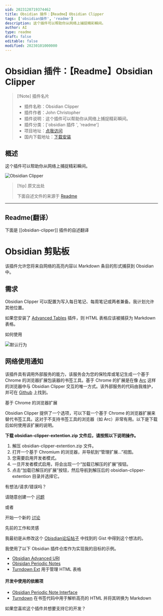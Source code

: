 ```yaml
---
uid: 2023120719374462
title: Obsidian 插件：【Readme】Obsidian Clipper
tags: ['obsidian插件', 'readme']
description: 这个插件可以帮助你从网络上捕捉精彩瞬间。
author: AI
type: readme
draft: false
editable: false
modified: 20230101000000
---
```


# Obsidian 插件：【Readme】Obsidian Clipper

> [!Note] 插件名片
> - 插件名称：Obsidian Clipper
> - 插件作者：John Christopher
> - 插件说明：这个插件可以帮助你从网络上捕捉精彩瞬间。
> - 插件分类：['obsidian 插件 ', 'readme']
> - 项目地址：[点我访问](https://github.com/jgchristopher/obsidian-clipper)
> - 国内下载地址：[下载安装](https://pkmer.cn/products/plugin/pluginMarket/?obsidian-clipper)

## 概述

这个插件可以帮助你从网络上捕捉精彩瞬间。

![Obsidian Clipper](https://cdn.pkmer.cn/covers/obsidian-clipper.gif)

> [!tip] 原文出处
>
>下面自述文件的来源于 [Readme](https://ghproxy.net/https://raw.githubusercontent.com/jgchristopher/obsidian-clipper/main/README.md)
>

---

## Readme(翻译）

下面是 [[obsidian-clipper]] 插件的自述翻译

# Obsidian 剪贴板

该插件允许您将来自网络的高亮内容以 Markdown 条目的形式捕获到 Obsidian 中。

## 需求

Obsidian Clipper 可以配置为写入每日笔记、每周笔记或两者兼备。我计划允许其他位置。

如果您安装了 [Advanced Tables]() 插件，则 HTML 表格应该被捕获为 Markdown 表格。

如何使用

![默认行为](https://cdn.pkmer.cn/covers/obsidian-clipper_2_0.gif)

## 网络使用通知

该插件具有调用外部服务的能力，该服务会为您的保险库或笔记生成一个基于 Chrome 的浏览器扩展包装器的书签工具。基于 Chrome 的扩展是在像 [Arc](https://arc.net/) 这样的浏览器中与 Obsidian Clipper 交互的唯一方式。该外部服务的代码由我维护，并可在 [Github](https://github.com/jgchristopher/obsidian_clipper_extension_maker) 上找到。

基于 Chrome 的浏览器扩展

Obsidian Clipper 提供了一个选项，可以下载一个基于 Chrome 的浏览器扩展来替代书签工具。这对于不支持书签工具的浏览器（如 Arc）非常有用。以下是下载后如何使用该扩展的说明。

**下载 obsidian-clipper-extention.zip 文件后，请按照以下说明操作。**

1. 解压 obsidian-clipper-extention.zip 文件。
2. 打开一个基于 Chromium 的浏览器，并导航到“管理扩展...”视图。
3. 您需要启用开发者模式。
4. 一旦开发者模式启用，将会出现一个“加载已解压的扩展”按钮。
5. 点击“加载已解压的扩展”按钮，然后导航到解压后的 obsidian-clipper-extention 目录并选择它。

有想法/请求/错误吗？

请随意创建一个 [问题](https://github.com/jgchristopher/obsidian-clipper/issues/new/choose)

或者

开始一个新的 [讨论](https://github.com/jgchristopher/obsidian-clipper/discussions/new)

先前的工作和灵感

我最初是从修改这个 [Obisdian论坛帖子](https://forum.obsidian.md/t/obsidian-web-clipper-bookmarklet-with-full-markdown-support-for-images-headings-and-code-blocks/22068) 中找到的 Gist 中得到这个想法的。

我使用了以下 Obsidian 插件仓库作为实现我的目标的示例。

- [Obsidian Advanced URI](https://github.com/Vinzent03/obsidian-advanced-uri)
- [Obisidan Periodic Notes](https://github.com/liamcain/obsidian-periodic-notes)
- [Turndown Ext](https://github.com/jtreml/turndown) 用于管理 HTML 表格

#### 开发中使用的依赖项

- [Obsidian Periodic Note Interface](https://github.com/liamcain/obsidian-daily-notes-interface)
- [Turndown](https://github.com/mixmark-io/turndown) 在书签代码中用于解析高亮的 HTML 并将其转换为 Markdown

如果您喜欢这个插件并想要支持它的开发？

